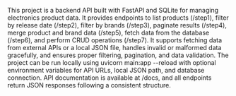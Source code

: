This project is a backend API built with FastAPI and SQLite for managing electronics product data. It provides endpoints to list products (/step1), filter by release date (/step2), filter by brands (/step3), paginate results (/step4), merge product and brand data (/step5), fetch data from the database (/step6), and perform CRUD operations (/step7). It supports fetching data from external APIs or a local JSON file, handles invalid or malformed data gracefully, and ensures proper filtering, pagination, and data validation. The project can be run locally using uvicorn main:app --reload with optional environment variables for API URLs, local JSON path, and database connection. API documentation is available at /docs, and all endpoints return JSON responses following a consistent structure.
